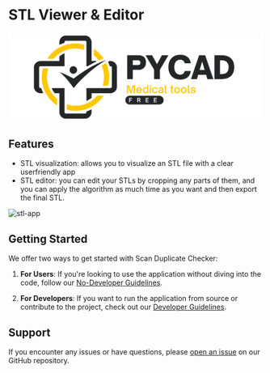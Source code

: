 # STL Viewer & Editor
![Scan Duplicate Checker Logo](assets/cover.png)

## Features
- STL visualization: allows you to visualize an STL file with a clear userfriendly app
- STL editor: you can edit your STLs by cropping any parts of them, and you can apply the algorithm as much time as you want and then export the final STL.

![stl-app](/assets/demo.gif)

## Getting Started

We offer two ways to get started with Scan Duplicate Checker:

1. **For Users**: If you're looking to use the application without diving into the code, follow our [No-Developer Guidelines](guidelines/no-developer.md).

2. **For Developers**: If you want to run the application from source or contribute to the project, check out our [Developer Guidelines](guidelines/developer.md).

## Support

If you encounter any issues or have questions, please [open an issue](https://github.com/amine0110/stl-viewer-editor/issues) on our GitHub repository.